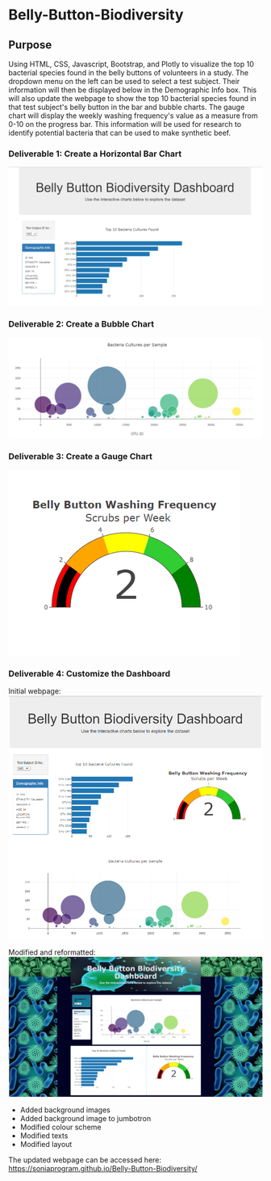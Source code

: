 # Belly-Button-Biodiversity

## Purpose
Using HTML, CSS, Javascript, Bootstrap, and Plotly to visualize the top 10 bacterial species found in the belly buttons of volunteers in a study. The dropdown menu on the left can be used to select a test subject. Their information will then be displayed below in the Demographic Info box. This will also update the webpage to show the top 10 bacterial species found in that test subject's belly button in the bar and bubble charts. The gauge chart will display the weekly washing frequency's value as a measure from 0-10 on the progress bar. This information will be used for research to identify potential bacteria that can be used to make synthetic beef. 

### Deliverable 1: Create a Horizontal Bar Chart
![img](https://github.com/Soniaprogram/Belly-Button-Biodiversity/blob/main/images/Capturedel1.PNG)


### Deliverable 2: Create a Bubble Chart
![img2](https://github.com/Soniaprogram/Belly-Button-Biodiversity/blob/main/images/del2chart.PNG)


### Deliverable 3: Create a Gauge Chart
![img3](https://github.com/Soniaprogram/Belly-Button-Biodiversity/blob/main/images/gauge.PNG)

### Deliverable 4: Customize the Dashboard
Initial webpage:
![img4](https://github.com/Soniaprogram/Belly-Button-Biodiversity/blob/main/images/del3.PNG)

Modified and reformatted:
![img5](https://github.com/Soniaprogram/Belly-Button-Biodiversity/blob/main/images/dashboard.PNG)

- Added background images
- Added background image to jumbotron
- Modified colour scheme
- Modified texts
- Modified layout

The updated webpage can be accessed here: https://soniaprogram.github.io/Belly-Button-Biodiversity/
